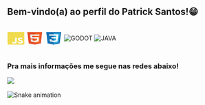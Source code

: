 ## Bem-vindo(a) ao perfil do Patrick Santos!😁


<div style="display: inline_block"><br>
  <img align="center" alt="Js" height="30" width="40" src="https://raw.githubusercontent.com/devicons/devicon/master/icons/javascript/javascript-plain.svg">
  <img align="center" alt="HTML" height="30" width="40" src="https://raw.githubusercontent.com/devicons/devicon/master/icons/html5/html5-original.svg">
  <img align="center" alt="CSS" height="30" width="40" src="https://raw.githubusercontent.com/devicons/devicon/master/icons/css3/css3-original.svg">
  <img align="center" alt="GODOT" heigth="30" width="40" src="https://cdn.jsdelivr.net/gh/devicons/devicon/icons/godot/godot-original.svg" />
  <img align="center" alt="JAVA" heigth="30" width="40" src=src="https://cdn.jsdelivr.net/gh/devicons/devicon@latest/icons/java/java-original.svg" />
  
</div>
 
 <br>
 
  ### Pra mais informações me segue nas redes abaixo!
 
<div> 
  
  <a href="https://www.linkedin.com/in/patrick-santos-2080b6247" target="_blank"><img src="https://img.shields.io/badge/-LinkedIn-%230077B5?style=for-the-badge&logo=linkedin&logoColor=white" target="_blank"></a> 
 
  ![Snake animation](https://github.com/patricksantos01/patricksantos01/blob/output/github-contribution-grid-snake.svg)

</div>
